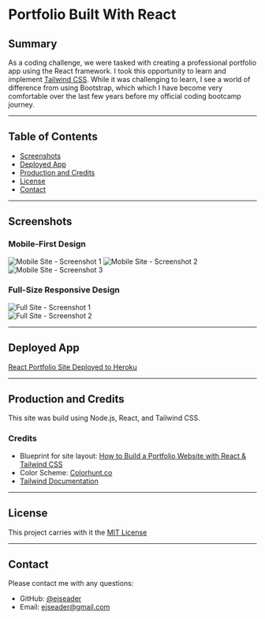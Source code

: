 # Portfolio Built With React  

## Summary  
As a coding challenge, we were tasked with creating a professional portfolio app using the React framework. I took this opportunity to learn and implement [Tailwind CSS](https://tailwindcss.com/). While it was challenging to learn, I see a world of difference from using Bootstrap, which which I have become very comfortable over the last few years before my official coding bootcamp journey. 

---  

## Table of Contents  

* [Screenshots](#screenshots)  
* [Deployed App](#deployed-app)  
* [Production and Credits](#production-and-credits)  
* [License](#license)  
* [Contact](#contact)  

---  

## Screenshots  
### Mobile-First Design  
![Mobile Site - Screenshot 1](/src/assets/screenshot1.png) ![Mobile Site - Screenshot 2](/src/assets/screenshot2.png) ![Mobile Site - Screenshot 3](/src/assets/screenshot3.png) 


### Full-Size Responsive Design  
![Full Site - Screenshot 1](/src/assets/screenshot4.png)  
![Full Site - Screenshot 2](/src/assets/screenshot5.png)  

---  

## Deployed App  

[React Portfolio Site Deployed to Heroku]()  

---    

## Production and Credits  
This site was build using Node.js, React, and Tailwind CSS. 

### Credits  
- Blueprint for site layout: [How to Build a Portfolio Website with React &amp; Tailwind CSS](https://dev.to/coderamrin/how-to-build-a-portfolio-website-with-react-tailwind-css-fni)  
- Color Scheme: [Colorhunt.co](https://colorhunt.co/palette/0a4d6808839505bfdb00ffca)  
- [Tailwind Documentation](https://tailwindcss.com/docs/installation)

---  

## License  
This project carries with it the [MIT License](https://opensource.org/licenses/MIT)  

---    

## Contact    
Please contact me with any questions:
<ul>
<li>GitHub: <a href="https://github.com/ejseader">@ejseader</a></li>
<li>Email: <a href="mailto:ejseader@gmail.com">ejseader@gmail.com</a></li>
</ul>